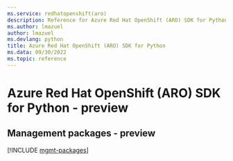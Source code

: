 ```yaml
---
ms.service: redhatopenshift(aro)
description: Reference for Azure Red Hat OpenShift (ARO) SDK for Python
ms.author: lmazuel
author: lmazuel
ms.devlang: python
title: Azure Red Hat OpenShift (ARO) SDK for Python
ms.data: 09/30/2022
ms.topic: reference
---
```

# Azure Red Hat OpenShift (ARO) SDK for Python - preview

## Management packages - preview
[!INCLUDE [mgmt-packages](red-hat-openshift-(aro)-mgmt-index.md)]